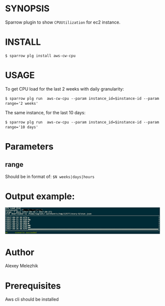 # SYNOPSIS

Sparrow plugin to show `CPUUtilization` for ec2 instance.

# INSTALL

    $ sparrow plg install aws-cw-cpu

# USAGE

To get CPU load for the last 2 weeks with daily granularity:

    $ sparrow plg run  aws-cw-cpu --param instance_id=$instance-id --param range='2 weeks'


The same instance, for the last 10 days:

    $ sparrow plg run  aws-cw-cpu --param instance_id=$instance-id --param range='10 days'

# Parameters

## range

Should be in format of: `$N weeks|days|hours`


# Output example:

![report](https://raw.githubusercontent.com/melezhik/aws-cw-cpu/master/cw.png)

# Author

Alexey Melezhik

# Prerequisites

Aws cli should be installed

